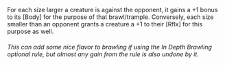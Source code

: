 For each size larger a creature is against the opponent, it gains a +1 bonus to its [Body] for the purpose of that brawl/trample. Conversely, each size smaller than an opponent grants a creature a +1 to their [Rflx] for this purpose as well.

###### This can add some nice flavor to brawling if using the In Depth Brawling optional rule, but almost any gain from the rule is also undone by it.
